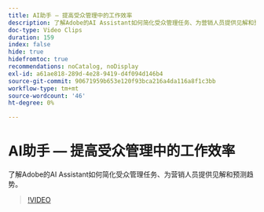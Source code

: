 ```yaml
---
title: AI助手 — 提高受众管理中的工作效率
description: 了解Adobe的AI Assistant如何简化受众管理任务、为营销人员提供见解和预测趋势。
doc-type: Video Clips
duration: 159
index: false
hide: true
hidefromtoc: true
recommendations: noCatalog, noDisplay
exl-id: a61ae818-289d-4e28-9419-d4f094d146b4
source-git-commit: 90671959b653e120f93bca216a4da116a8f1c3bb
workflow-type: tm+mt
source-wordcount: '46'
ht-degree: 0%

---
```


# AI助手 — 提高受众管理中的工作效率

了解Adobe的AI Assistant如何简化受众管理任务、为营销人员提供见解和预测趋势。

<!-- 82_OS512_3442427_158_ai-assistant-boosting-productivity-in-audience-management -->
>[!VIDEO](https://video.tv.adobe.com/v/3459604/?learn=on&enablevpops=true&captions=chi_hans)
